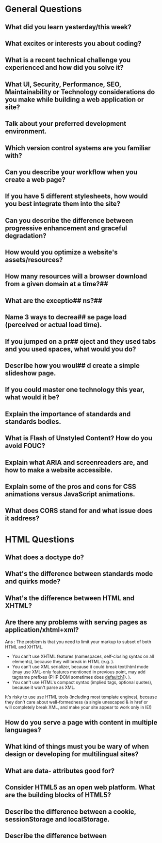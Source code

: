 # General Questions

## What did you learn yesterday/this week?
## What excites or interests you about coding?
## What is a recent technical challenge you experienced and how did you solve it?
## What UI, Security, Performance, SEO, Maintainability or Technology considerations do you make while building a web application or site?
## Talk about your preferred development environment.
## Which version control systems are you familiar with?
## Can you describe your workflow when you create a web page?
## If you have 5 different stylesheets, how would you best integrate them into the site?
## Can you describe the difference between progressive enhancement and graceful degradation?
## How would you optimize a website's assets/resources?
## How many resources will a browser download from a given domain at a time?## 
## What are the exceptio## ns?## 
## Name 3 ways to decrea## se page load (perceived or actual load time).
## If you jumped on a pr## oject and they used tabs and you used spaces, what would you do?
## Describe how you woul## d create a simple slideshow page.
## If you could master one technology this year, what would it be?
## Explain the importance of standards and standards bodies.
## What is Flash of Unstyled Content? How do you avoid FOUC?
## Explain what ARIA and screenreaders are, and how to make a website accessible.
## Explain some of the pros and cons for CSS animations versus JavaScript animations.
## What does CORS stand for and what issue does it address?

# HTML Questions

## What does a doctype do?
## What's the difference between standards mode and quirks mode?
## What's the difference between HTML and XHTML?
## Are there any problems with serving pages as application/xhtml+xml?
Ans : The problem is that you need to limit your markup to subset of both HTML and XHTML.

- You can't use XHTML features (namespaces, self-closing syntax on all elements), because they will break in HTML (e.g. <script/> is unclosed to text/html parser and will kill document up to next </script>).
- You can't use XML serializer, because it could break text/html mode (may use XML-only features mentioned in previous point, may add tagname prefixes (PHP DOM sometimes does <default:h1>). <script> is CDATA in HTML, but XML serializer may output <script>if (a &amp;&amp; b)</script>).
- You can't use HTML's compact syntax (implied tags, optional quotes), because it won't parse as XML.

It's risky to use use HTML tools (including most template engines), because they don't care about well-formedness (a single unescaped & in href or <br> will completely break XML, and make your site appear to work only in IE!)

## How do you serve a page with content in multiple languages?
## What kind of things must you be wary of when design or developing for multilingual sites?
## What are data- attributes good for?
## Consider HTML5 as an open web platform. What are the building blocks of HTML5?
## Describe the difference between a cookie, sessionStorage and localStorage.
## Describe the difference between <script>, <script async> and <script defer>.
## Why is it generally a good idea to position CSS <link>s between <head></head> and JS <script>s just before </body>? Do you know any exceptions?
## What is progressive rendering?
## Have you used different HTML templating languages before?

# CSS Questions 

##  What is the difference between classes and ID's in CSS?
## What's the difference between "resetting" and "normalizing" CSS? Which would you choose, and why?
## Describe Floats and how they work.
## Describe z-index and how stacking context is formed.
## Describe BFC(Block Formatting Context) and how it works.
## What are the various clearing techniques and which is appropriate for what context?
## Explain CSS sprites, and how you would implement them on a page or site.
## What are your favourite image replacement techniques and which do you use when?
## How would you approach fixing browser-specific styling issues?
## How do you serve your pages for feature-constrained browsers?
## What techniques/processes do you use?
## What are the different ways to visually hide content (and make it available only for screen readers)?
## Have you ever used a grid system, and if so, what do you prefer?
## Have you used or implemented media queries or mobile specific layouts/CSS?
## Are you familiar with styling SVG?
## How do you optimize your webpages for print?
## What are some of the "gotchas" for writing efficient CSS?
## What are the advantages/disadvantages of using CSS preprocessors?
## Describe what you like and dislike about the CSS preprocessors you have used.
## How would you implement a web design comp that uses non-standard fonts?
## Explain how a browser determines what elements match a CSS selector.
## Describe pseudo-elements and discuss what they are used for.
## Explain your understanding of the box model and how you would tell the browser in CSS to render your layout in different box models.
## What does * { box-sizing: border-box; } do? What are its advantages?
## List as many values for the display property that you can remember.
## What's the difference between inline and inline-block?
Ans : Inline elements:

respect left & right margins and padding, but not top & bottom
cannot have a width and height set
allow other elements to sit to their left and right.
Block elements:

respect all of those
force a line break after the block element
Inline-block elements:

allow other elements to sit to their left and right
respect top & bottom margins and padding
respect height and width

## What's the difference between a relative, fixed, absolute and statically positioned element?
## The 'C' in CSS stands for Cascading. How is priority determined in assigning styles (a few examples)? How can you use this system to your advantage?
## What existing CSS frameworks have you used locally, or in production? How would you change/improve them?
## Have you played around with the new CSS Flexbox or Grid specs?
## How is responsive design different from adaptive design?
## Have you ever worked with retina graphics? If so, when and what techniques did you use?
## Is there any reason you'd want to use translate() instead of absolute positioning, or vice-versa? And why?

# JS Questions
## How to implement polymorphism in JS?
## Explain event delegation
## Explain how this works in JavaScript
## Explain how prototypal inheritance works
## What do you think of AMD vs CommonJS?
## Explain why the following doesn't work as an IIFE: function foo(){ }();.
## What needs to be changed to properly make it an IIFE?
## What's the difference between a variable that is: null, undefined or undecl## ared?
## How would you go about checking for any of these states?
## What is a closure, and how/why would you use one?
## What's a typical use case for anonymous functions?
## How do you organize your code? (module pattern, classical inheritance?)
## What's the difference between host objects and native objects?
## Difference between: function Person(){}, var person = Person(), and var person = new Person()?
## What's the difference between .call and .apply?
Explain Function.prototype.bind.
## When would you use document.write()?
## What's the difference between feature detection, feature inference, and using the UA string?
## Explain AJAX in as much detail as possible.
## Explain how JSONP works (and how it's not really AJAX).
## Have you ever used JavaScript templating?
## If so, what libraries have you used?
## Explain "hoisting".
## Describe event bubbling.
## What's the difference between an "attribute" and a "property"?
## Why is extending built-in JavaScript objects not a good idea?
## Difference between document load event and document ready event?
## What is the difference between == and ===?
## Explain the same-origin policy with regards to JavaScript.
## Make this work:
duplicate([1,2,3,4,5]); // [1,2,3,4,5,1,2,3,4,5]
## Why is it called a Ternary expression, what does the word "Ternary" indicate?
## What is "use strict";? what are the advantages and disadvantages to using it?
## Create a for loop that iterates up to 100 while outputting "fizz" at multiples of 3, "buzz" at multiples of 5 and "fizzbuzz" at multiples of 3 and 5
## Why is it, in general, a good idea to leave the global scope of a website as-is and never touch it?
## Why would you use something like the load event? Does this event have disadvantages? Do you know any alternatives, and why would you use those?
## Explain what a single page app is and how to make one SEO-friendly.
## What is the extent of your experience with Promises and/or their polyfills?
## What are the pros and cons of using Promises instead of callbacks?
## What are some of the advantages/disadvantages of writing JavaScript code in a language that compiles to JavaScript?
## What tools and techniques do you use debugging JavaScript code?
## What language constructions do you use for iterating over object properties and array items?
## Explain the difference between mutable and immutable objects.
## What is an example of an immutable object in JavaScript?
## What are the pros and cons of immutability?
## How can you achieve immutability in your own code?
# Testing Questions

## What are some advantages/disadvantages to testing your code?
## What tools would you use to test your code's functionality?
## What is the difference between a unit test and a functional/integration test?
## What is the purpose of a code style linting tool?

# Performance Questions

## What tools would you use to find a performance bug in your code?
## What are some ways you may improve your website's scrolling performance?
## Explain the difference between layout, painting and compositing.
# Network Questions:

## Traditionally, why has it been better to serve site assets from multiple domains?
## Do your best to describe the process from the time you type in a website's URL to it finishing loading on your screen.
## What are the differences between Long-Polling, Websockets and Server-Sent Events?
## Explain the following request and response headers:
## Diff. between Expires, Date, Age and If-Modified-...
## Do Not Track
## Cache-Control
## Transfer-Encoding
## ETag
## X-Frame-Options
## What are HTTP actions? List all HTTP actions that you know, and explain them.
